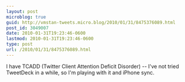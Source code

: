 ```yaml
---
layout: post
microblog: true
guid: http://vmstan-tweets.micro.blog/2010/01/31/8475376089.html
post_id: 3049007
date: 2010-01-31T19:23:46-0600
lastmod: 2010-01-31T19:23:46-0600
type: post
url: /2010/01/31/8475376089.html
---
```

I have TCADD (Twitter Client Attention Deficit Disorder) -- I've not tried TweetDeck in a while, so I'm playing with it and iPhone sync.
